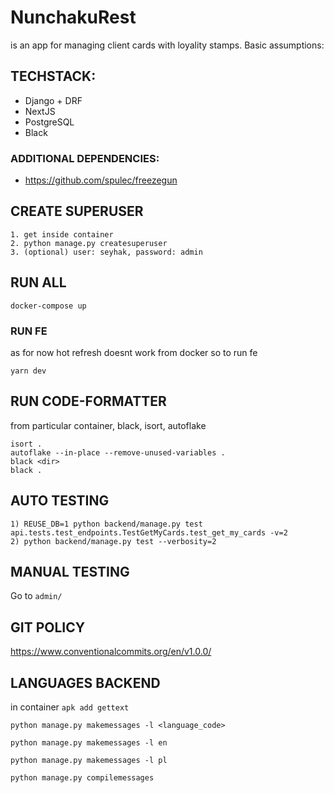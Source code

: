 # NunchakuRest
is an app for managing client cards with loyality stamps. Basic assumptions:

## TECHSTACK:

* Django + DRF
* NextJS
* PostgreSQL
* Black

### ADDITIONAL DEPENDENCIES:

* https://github.com/spulec/freezegun

## CREATE SUPERUSER ##
```
1. get inside container
2. python manage.py createsuperuser
3. (optional) user: seyhak, password: admin
```
## RUN ALL ##
```
docker-compose up
```
### RUN FE
as for now hot refresh doesnt work from docker so to run fe
```
yarn dev
```


## RUN CODE-FORMATTER

from particular container, black, isort, autoflake 
```
isort .
autoflake --in-place --remove-unused-variables .
black <dir>
black .
```

## AUTO TESTING
```
1) REUSE_DB=1 python backend/manage.py test api.tests.test_endpoints.TestGetMyCards.test_get_my_cards -v=2
2) python backend/manage.py test --verbosity=2
```
## MANUAL TESTING

Go to `admin/`

## GIT POLICY

https://www.conventionalcommits.org/en/v1.0.0/


## LANGUAGES BACKEND
in container `apk add gettext`

`python manage.py makemessages -l <language_code>`

`python manage.py makemessages -l en`

`python manage.py makemessages -l pl`

`python manage.py compilemessages`
